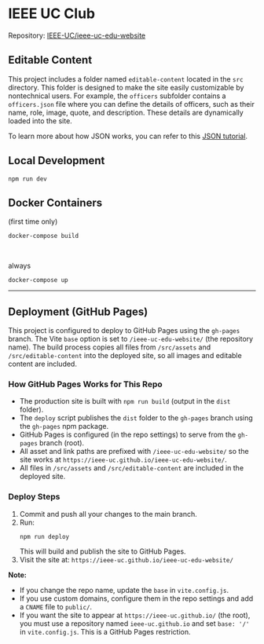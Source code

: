 # IEEE UC Club

Repository: [IEEE-UC/ieee-uc-edu-website](https://github.com/IEEE-UC/ieee-uc-edu-website)

## Editable Content

This project includes a folder named `editable-content` located in the `src` directory. This folder is designed to make the site easily customizable by nontechnical users. For example, the `officers` subfolder contains a `officers.json` file where you can define the details of officers, such as their name, role, image, quote, and description. These details are dynamically loaded into the site.

To learn more about how JSON works, you can refer to this [JSON tutorial](https://www.w3schools.com/js/js_json_intro.asp).

## Local Development

```
npm run dev
```

## Docker Containers

(first time only)

```
docker-compose build
```

<br>

always

```
docker-compose up
```

---

## Deployment (GitHub Pages)

This project is configured to deploy to GitHub Pages using the `gh-pages` branch. The Vite `base` option is set to `/ieee-uc-edu-website/` (the repository name). The build process copies all files from `/src/assets` and `/src/editable-content` into the deployed site, so all images and editable content are included.

### How GitHub Pages Works for This Repo

- The production site is built with `npm run build` (output in the `dist` folder).
- The `deploy` script publishes the `dist` folder to the `gh-pages` branch using the `gh-pages` npm package.
- GitHub Pages is configured (in the repo settings) to serve from the `gh-pages` branch (root).
- All asset and link paths are prefixed with `/ieee-uc-edu-website/` so the site works at `https://ieee-uc.github.io/ieee-uc-edu-website/`.
- All files in `/src/assets` and `/src/editable-content` are included in the deployed site.

### Deploy Steps

1. Commit and push all your changes to the main branch.
2. Run:
   ```
   npm run deploy
   ```
   This will build and publish the site to GitHub Pages.
3. Visit the site at: `https://ieee-uc.github.io/ieee-uc-edu-website/`

**Note:**

- If you change the repo name, update the `base` in `vite.config.js`.
- If you use custom domains, configure them in the repo settings and add a `CNAME` file to `public/`.
- If you want the site to appear at `https://ieee-uc.github.io/` (the root), you must use a repository named `ieee-uc.github.io` and set `base: '/'` in `vite.config.js`. This is a GitHub Pages restriction.
